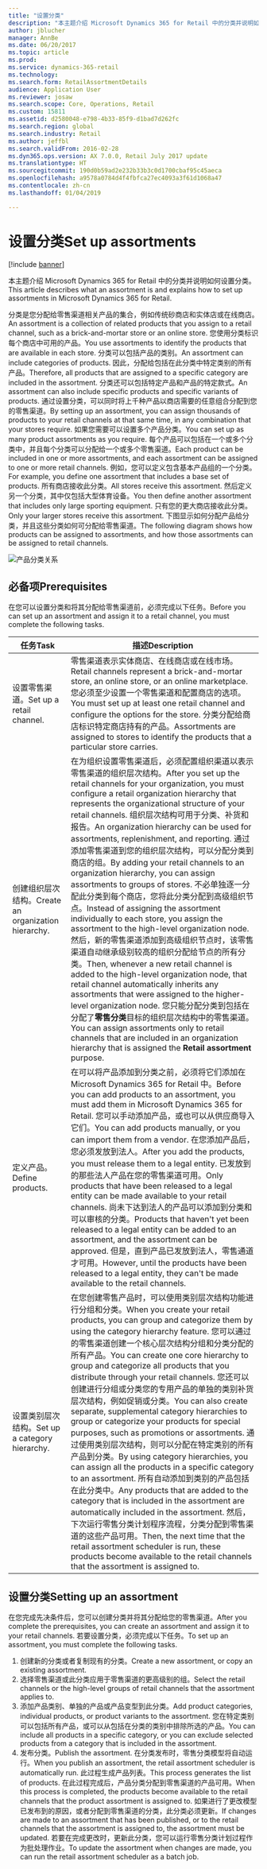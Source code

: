 ```yaml
---
title: "设置分类"
description: "本主题介绍 Microsoft Dynamics 365 for Retail 中的分类并说明如何设置分类。"
author: jblucher
manager: AnnBe
ms.date: 06/20/2017
ms.topic: article
ms.prod: 
ms.service: dynamics-365-retail
ms.technology: 
ms.search.form: RetailAssortmentDetails
audience: Application User
ms.reviewer: josaw
ms.search.scope: Core, Operations, Retail
ms.custom: 15811
ms.assetid: d2580048-e798-4b33-85f9-d1bad7d262fc
ms.search.region: global
ms.search.industry: Retail
ms.author: jeffbl
ms.search.validFrom: 2016-02-28
ms.dyn365.ops.version: AX 7.0.0, Retail July 2017 update
ms.translationtype: HT
ms.sourcegitcommit: 190d0b59ad2e232b33b3c0d1700cbaf95c45aeca
ms.openlocfilehash: a9578a0784d4f4fbfca27ec4093a3f61d1068a47
ms.contentlocale: zh-cn
ms.lasthandoff: 01/04/2019

---
```


# <a name="set-up-assortments"></a><span data-ttu-id="7d720-103">设置分类</span><span class="sxs-lookup"><span data-stu-id="7d720-103">Set up assortments</span></span>

[!include [banner](includes/banner.md)]

<span data-ttu-id="7d720-104">本主题介绍 Microsoft Dynamics 365 for Retail 中的分类并说明如何设置分类。</span><span class="sxs-lookup"><span data-stu-id="7d720-104">This article describes what an assortment is and explains how to set up assortments in Microsoft Dynamics 365 for Retail.</span></span>

<span data-ttu-id="7d720-105">分类是您分配给零售渠道相关产品的集合，例如传统砂商店和实体店或在线商店。</span><span class="sxs-lookup"><span data-stu-id="7d720-105">An assortment is a collection of related products that you assign to a retail channel, such as a brick-and-mortar store or an online store.</span></span> <span data-ttu-id="7d720-106">您使用分类标识每个商店中可用的产品。</span><span class="sxs-lookup"><span data-stu-id="7d720-106">You use assortments to identify the products that are available in each store.</span></span> <span data-ttu-id="7d720-107">分类可以包括产品的类别。</span><span class="sxs-lookup"><span data-stu-id="7d720-107">An assortment can include categories of products.</span></span> <span data-ttu-id="7d720-108">因此，分配给包括在此分类中特定类别的所有产品。</span><span class="sxs-lookup"><span data-stu-id="7d720-108">Therefore, all products that are assigned to a specific category are included in the assortment.</span></span> <span data-ttu-id="7d720-109">分类还可以包括特定产品和产品的特定款式。</span><span class="sxs-lookup"><span data-stu-id="7d720-109">An assortment can also include specific products and specific variants of products.</span></span> <span data-ttu-id="7d720-110">通过设置分类，可以同时将上千种产品以商店需要的任意组合分配到您的零售渠道。</span><span class="sxs-lookup"><span data-stu-id="7d720-110">By setting up an assortment, you can assign thousands of products to your retail channels at that same time, in any combination that your stores require.</span></span> <span data-ttu-id="7d720-111">如果您需要可以设置多个产品分类。</span><span class="sxs-lookup"><span data-stu-id="7d720-111">You can set up as many product assortments as you require.</span></span> <span data-ttu-id="7d720-112">每个产品可以包括在一个或多个分类中，并且每个分类可以分配给一个或多个零售渠道。</span><span class="sxs-lookup"><span data-stu-id="7d720-112">Each product can be included in one or more assortments, and each assortment can be assigned to one or more retail channels.</span></span> <span data-ttu-id="7d720-113">例如，您可以定义包含基本产品组的一个分类。</span><span class="sxs-lookup"><span data-stu-id="7d720-113">For example, you define one assortment that includes a base set of products.</span></span> <span data-ttu-id="7d720-114">所有商店接收此分类。</span><span class="sxs-lookup"><span data-stu-id="7d720-114">All stores receive this assortment.</span></span> <span data-ttu-id="7d720-115">然后定义另一个分类，其中仅包括大型体育设备。</span><span class="sxs-lookup"><span data-stu-id="7d720-115">You then define another assortment that includes only large sporting equipment.</span></span> <span data-ttu-id="7d720-116">只有您的更大商店接收此分类。</span><span class="sxs-lookup"><span data-stu-id="7d720-116">Only your larger stores receive this assortment.</span></span> <span data-ttu-id="7d720-117">下图显示如何分配产品给分类，并且这些分类如何可分配给零售渠道。</span><span class="sxs-lookup"><span data-stu-id="7d720-117">The following diagram shows how products can be assigned to assortments, and how those assortments can be assigned to retail channels.</span></span>

![产品分类关系](./media/assortments_relationship.gif)

## <a name="prerequisites"></a><span data-ttu-id="7d720-119">必备项</span><span class="sxs-lookup"><span data-stu-id="7d720-119">Prerequisites</span></span>

<span data-ttu-id="7d720-120">在您可以设置分类和将其分配给零售渠道前，必须完成以下任务。</span><span class="sxs-lookup"><span data-stu-id="7d720-120">Before you can set up an assortment and assign it to a retail channel, you must complete the following tasks.</span></span>

| <span data-ttu-id="7d720-121">任务</span><span class="sxs-lookup"><span data-stu-id="7d720-121">Task</span></span>                              | <span data-ttu-id="7d720-122">描述</span><span class="sxs-lookup"><span data-stu-id="7d720-122">Description</span></span> |
|-----------------------------------|-------------|
| <span data-ttu-id="7d720-123">设置零售渠道。</span><span class="sxs-lookup"><span data-stu-id="7d720-123">Set up a retail channel.</span></span>          | <span data-ttu-id="7d720-124">零售渠道表示实体商店、在线商店或在线市场。</span><span class="sxs-lookup"><span data-stu-id="7d720-124">Retail channels represent a brick-and-mortar store, an online store, or an online marketplace.</span></span> <span data-ttu-id="7d720-125">您必须至少设置一个零售渠道和配置商店的选项。</span><span class="sxs-lookup"><span data-stu-id="7d720-125">You must set up at least one retail channel and configure the options for the store.</span></span> <span data-ttu-id="7d720-126">分类分配给商店标识特定商店持有的产品。</span><span class="sxs-lookup"><span data-stu-id="7d720-126">Assortments are assigned to stores to identify the products that a particular store carries.</span></span> |
| <span data-ttu-id="7d720-127">创建组织层次结构。</span><span class="sxs-lookup"><span data-stu-id="7d720-127">Create an organization hierarchy.</span></span> | <span data-ttu-id="7d720-128">在为组织设置零售渠道后，必须配置组织渠道以表示零售渠道的组织层次结构。</span><span class="sxs-lookup"><span data-stu-id="7d720-128">After you set up the retail channels for your organization, you must configure a retail organization hierarchy that represents the organizational structure of your retail channels.</span></span> <span data-ttu-id="7d720-129">组织层次结构可用于分类、补货和报告。</span><span class="sxs-lookup"><span data-stu-id="7d720-129">An organization hierarchy can be used for assortments, replenishment, and reporting.</span></span> <span data-ttu-id="7d720-130">通过添加零售渠道到您的组织层次结构，可以分配分类到商店的组。</span><span class="sxs-lookup"><span data-stu-id="7d720-130">By adding your retail channels to an organization hierarchy, you can assign assortments to groups of stores.</span></span> <span data-ttu-id="7d720-131">不必单独逐一分配此分类到每个商店，您将此分类分配到高级组织节点。</span><span class="sxs-lookup"><span data-stu-id="7d720-131">Instead of assigning the assortment individually to each store, you assign the assortment to the high-level organization node.</span></span> <span data-ttu-id="7d720-132">然后，新的零售渠道添加到高级组织节点时，该零售渠道自动继承级别较高的组织分配给节点的所有分类。</span><span class="sxs-lookup"><span data-stu-id="7d720-132">Then, whenever a new retail channel is added to the high-level organization node, that retail channel automatically inherits any assortments that were assigned to the higher-level organization node.</span></span> <span data-ttu-id="7d720-133">您只能分配分类到包括在分配了**零售分类**目标的组织层次结构中的零售渠道。</span><span class="sxs-lookup"><span data-stu-id="7d720-133">You can assign assortments only to retail channels that are included in an organization hierarchy that is assigned the **Retail assortment** purpose.</span></span> |
| <span data-ttu-id="7d720-134">定义产品。</span><span class="sxs-lookup"><span data-stu-id="7d720-134">Define products.</span></span>                  | <span data-ttu-id="7d720-135">在可以将产品添加到分类之前，必须将它们添加在 Microsoft Dynamics 365 for Retail 中。</span><span class="sxs-lookup"><span data-stu-id="7d720-135">Before you can add products to an assortment, you must add them in Microsoft Dynamics 365 for Retail.</span></span> <span data-ttu-id="7d720-136">您可以手动添加产品，或也可以从供应商导入它们。</span><span class="sxs-lookup"><span data-stu-id="7d720-136">You can add products manually, or you can import them from a vendor.</span></span> <span data-ttu-id="7d720-137">在您添加产品后，您必须发放到法人。</span><span class="sxs-lookup"><span data-stu-id="7d720-137">After you add the products, you must release them to a legal entity.</span></span> <span data-ttu-id="7d720-138">已发放到的那些法人产品在您的零售渠道可用。</span><span class="sxs-lookup"><span data-stu-id="7d720-138">Only products that have been released to a legal entity can be made available to your retail channels.</span></span> <span data-ttu-id="7d720-139">尚未下达到法人的产品可以添加到分类和可以审核的分类。</span><span class="sxs-lookup"><span data-stu-id="7d720-139">Products that haven't yet been released to a legal entity can be added to an assortment, and the assortment can be approved.</span></span> <span data-ttu-id="7d720-140">但是，直到产品已发放到法人，零售通道才可用。</span><span class="sxs-lookup"><span data-stu-id="7d720-140">However, until the products have been released to a legal entity, they can't be made available to the retail channels.</span></span> |
| <span data-ttu-id="7d720-141">设置类别层次结构。</span><span class="sxs-lookup"><span data-stu-id="7d720-141">Set up a category hierarchy.</span></span>      | <span data-ttu-id="7d720-142">在您创建零售产品时，可以使用类别层次结构功能进行分组和分类。</span><span class="sxs-lookup"><span data-stu-id="7d720-142">When you create your retail products, you can group and categorize them by using the category hierarchy feature.</span></span> <span data-ttu-id="7d720-143">您可以通过的零售渠道创建一个核心层次结构分组和分类分配的所有产品。</span><span class="sxs-lookup"><span data-stu-id="7d720-143">You can create one core hierarchy to group and categorize all products that you distribute through your retail channels.</span></span> <span data-ttu-id="7d720-144">您还可以创建进行分组或分类您的专用产品的单独的类别补货层次结构，例如促销或分类。</span><span class="sxs-lookup"><span data-stu-id="7d720-144">You can also create separate, supplemental category hierarchies to group or categorize your products for special purposes, such as promotions or assortments.</span></span> <span data-ttu-id="7d720-145">通过使用类别层次结构，则可以分配在特定类别的所有产品到分类。</span><span class="sxs-lookup"><span data-stu-id="7d720-145">By using category hierarchies, you can assign all the products in a specific category to an assortment.</span></span> <span data-ttu-id="7d720-146">所有自动添加到类别的产品包括在此分类中。</span><span class="sxs-lookup"><span data-stu-id="7d720-146">Any products that are added to the category that is included in the assortment are automatically included in the assortment.</span></span> <span data-ttu-id="7d720-147">然后，下次运行零售分类计划程序流程，分类分配到零售渠道的这些产品可用。</span><span class="sxs-lookup"><span data-stu-id="7d720-147">Then, the next time that the retail assortment scheduler is run, these products become available to the retail channels that the assortment is assigned to.</span></span> |

## <a name="setting-up-an-assortment"></a><span data-ttu-id="7d720-148">设置分类</span><span class="sxs-lookup"><span data-stu-id="7d720-148">Setting up an assortment</span></span>

<span data-ttu-id="7d720-149">在您完成先决条件后，您可以创建分类并将其分配给您的零售渠道。</span><span class="sxs-lookup"><span data-stu-id="7d720-149">After you complete the prerequisites, you can create an assortment and assign it to your retail channels.</span></span> <span data-ttu-id="7d720-150">若要设置分类，必须完成以下任务。</span><span class="sxs-lookup"><span data-stu-id="7d720-150">To set up an assortment, you must complete the following tasks.</span></span>

1. <span data-ttu-id="7d720-151">创建新的分类或者复制现有的分类。</span><span class="sxs-lookup"><span data-stu-id="7d720-151">Create a new assortment, or copy an existing assortment.</span></span>
2. <span data-ttu-id="7d720-152">选择零售渠道或此分类应用于零售渠道的更高级别的组。</span><span class="sxs-lookup"><span data-stu-id="7d720-152">Select the retail channels or the high-level groups of retail channels that the assortment applies to.</span></span>
3. <span data-ttu-id="7d720-153">添加产品类别、单独的产品或产品变型到此分类。</span><span class="sxs-lookup"><span data-stu-id="7d720-153">Add product categories, individual products, or product variants to the assortment.</span></span> <span data-ttu-id="7d720-154">您在特定类别可以包括所有产品，或可以从包括在分类的类别中排除所选的产品。</span><span class="sxs-lookup"><span data-stu-id="7d720-154">You can include all products in a specific category, or you can exclude selected products from a category that is included in the assortment.</span></span>
4. <span data-ttu-id="7d720-155">发布分类。</span><span class="sxs-lookup"><span data-stu-id="7d720-155">Publish the assortment.</span></span> <span data-ttu-id="7d720-156">在分类发布时，零售分类模型将自动运行。</span><span class="sxs-lookup"><span data-stu-id="7d720-156">When you publish an assortment, the retail assortment scheduler is automatically run.</span></span> <span data-ttu-id="7d720-157">此过程生成产品列表。</span><span class="sxs-lookup"><span data-stu-id="7d720-157">This process generates the list of products.</span></span> <span data-ttu-id="7d720-158">在此过程完成后，产品分类分配到零售渠道的产品可用。</span><span class="sxs-lookup"><span data-stu-id="7d720-158">When this process is completed, the products become available to the retail channels that the product assortment is assigned to.</span></span> <span data-ttu-id="7d720-159">如果进行了更改模型已发布到的原因，或者分配到零售渠道的分类，此分类必须更新。</span><span class="sxs-lookup"><span data-stu-id="7d720-159">If changes are made to an assortment that has been published, or to the retail channels that the assortment is assigned to, the assortment must be updated.</span></span> <span data-ttu-id="7d720-160">若要在完成更改时，更新此分类，您可以运行零售分类计划过程作为批处理作业。</span><span class="sxs-lookup"><span data-stu-id="7d720-160">To update the assortment when changes are made, you can run the retail assortment scheduler as a batch job.</span></span>


